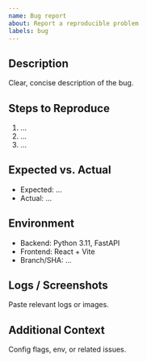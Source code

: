 ```yaml
---
name: Bug report
about: Report a reproducible problem
labels: bug
---
```


## Description
Clear, concise description of the bug.

## Steps to Reproduce
1. …
2. …
3. …

## Expected vs. Actual
- Expected: …
- Actual: …

## Environment
- Backend: Python 3.11, FastAPI
- Frontend: React + Vite
- Branch/SHA: …

## Logs / Screenshots
Paste relevant logs or images.

## Additional Context
Config flags, env, or related issues.

